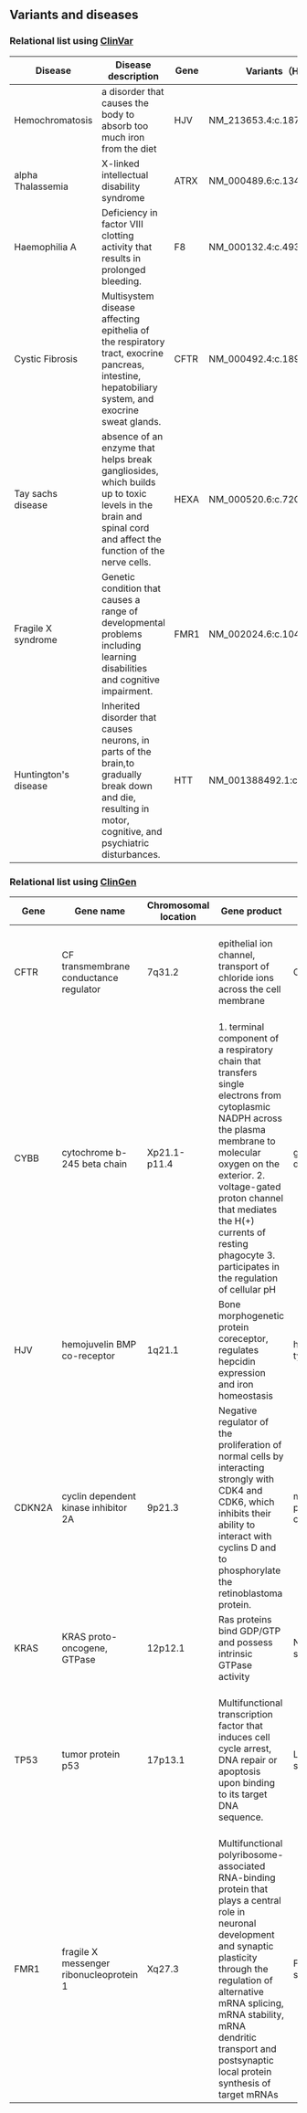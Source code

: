 ## Variants and diseases

### Relational list using [ClinVar](https://www.ncbi.nlm.nih.gov/clinvar/)

|Disease|Disease description|Gene|Variants（HGVS)|
|-------|-------------------|----|--------|
|Hemochromatosis|a disorder that causes the body to absorb too much iron from the diet|HJV|NM_213653.4:c.187C>T|
|alpha Thalassemia|X-linked intellectual disability syndrome|ATRX|NM_000489.6:c.134-2A>G|
|Haemophilia A|Deficiency in factor VIII clotting activity that results in prolonged bleeding.|F8|NM_000132.4:c.4936del| 
|Cystic Fibrosis|Multisystem disease affecting epithelia of the respiratory tract, exocrine pancreas, intestine, hepatobiliary system, and exocrine sweat glands.|CFTR|NM_000492.4:c.1891dupT|
|Tay sachs disease|absence of an enzyme that helps break gangliosides, which builds up to toxic levels in the brain and spinal cord and affect the function of the nerve cells.|HEXA|NM_000520.6:c.72G>A|
|Fragile X syndrome|Genetic condition that causes a range of developmental problems including learning disabilities and cognitive impairment.|FMR1|NM_002024.6:c.104+3_104+6del|
|Huntington's disease|Inherited disorder that causes neurons, in parts of the brain,to gradually break down and die, resulting in motor, cognitive, and psychiatric disturbances.|HTT|NM_001388492.1:c.54GCA[30]|


### Relational list using [ClinGen](https://clinicalgenome.org/)

|Gene|Gene name|Chromosomal location|Gene product|Disease|Disease description|
|----|---------|--------------------|------------|-------|-------------------|
|CFTR|CF transmembrane conductance regulator|7q31.2|epithelial ion channel, transport of chloride ions across the cell membrane|Cystic fibrosis|a genetic disorder characterized by the production of sweat with a high salt content and mucus secretions with an abnormal viscosity|
|CYBB|cytochrome b-245 beta chain|Xp21.1-p11.4|1. terminal component of a respiratory chain that transfers single electrons from cytoplasmic NADPH across the plasma membrane to molecular oxygen on the exterior. 2. voltage-gated proton channel that mediates the H(+) currents of resting phagocyte 3. participates in the regulation of cellular pH|granulomatous disease|primary immunodeficiency disorder of phagocytes resulting from impaired killing of bacteria and fungi.|
|HJV|hemojuvelin BMP co-receptor|1q21.1|Bone morphogenetic protein coreceptor, regulates hepcidin expression and iron homeostasis|hemochromatosis type 2A|Built up of iron in the body, which accumulates and leads to organ damage.|
|CDKN2A|cyclin dependent kinase inhibitor 2A|9p21.3|Negative regulator of the proliferation of normal cells by interacting strongly with CDK4 and CDK6, which inhibits their ability to interact with cyclins D and to phosphorylate the retinoblastoma protein.|melanoma-pancreatic cancer syndrome|increased risk of developing malignant melanoma and/or pancreatic cancer|
|KRAS|KRAS proto-oncogene, GTPase|12p12.1|Ras proteins bind GDP/GTP and possess intrinsic GTPase activity|Noonan syndrome|characterized by short stature, typical facial dysmorphism and congenital heart defects.|
|TP53|tumor protein p53|17p13.1|Multifunctional transcription factor that induces cell cycle arrest, DNA repair or apoptosis upon binding to its target DNA sequence.|Li-Fraumeni syndrome|A rare cancer predisposition syndrome characterized by the early-onset of multiple primary cancers such as breast cancer, soft tissue and bone sarcomas, brain tumors and adrenal cortical carcinoma.|
|FMR1|fragile X messenger ribonucleoprotein 1|Xq27.3|Multifunctional polyribosome-associated RNA-binding protein that plays a central role in neuronal development and synaptic plasticity through the regulation of alternative mRNA splicing, mRNA stability, mRNA dendritic transport and postsynaptic local protein synthesis of target mRNAs|Fragile X syndrome|a genetic disorder characterized by mild-to-moderate intellectual disability|